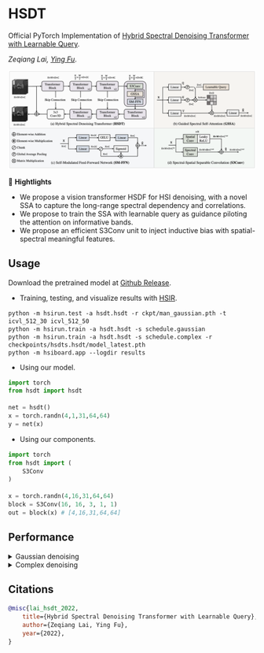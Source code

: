 # HSDT

Official PyTorch Implementation of [Hybrid Spectral Denoising Transformer with Learnable Query]().

*Zeqiang Lai, [Ying Fu](https://ying-fu.github.io/)*.

<img src="asset/arch.png" width="550px"/> 

🌟 **Hightlights**

- We propose a vision transformer HSDF for HSI denoising, with a novel SSA to capture the long-range spectral dependency and correlations.
- We propose to train the SSA with learnable query as guidance piloting the attention on informative bands.
- We propose an efficient S3Conv unit to inject inductive bias with spatial-spectral meaningful features.

## Usage

Download the pretrained model at [Github Release]().

- Training, testing, and visualize results with [HSIR](https://github.com/bit-isp/HSIR).

```shell
python -m hsirun.test -a hsdt.hsdt -r ckpt/man_gaussian.pth -t icvl_512_30 icvl_512_50
python -m hsirun.train -a hsdt.hsdt -s schedule.gaussian
python -m hsirun.train -a hsdt.hsdt -s schedule.complex -r checkpoints/hsdts.hsdt/model_latest.pth
python -m hsiboard.app --logdir results
```

- Using our model.

```python
import torch
from hsdt import hsdt

net = hsdt()
x = torch.randn(4,1,31,64,64)
y = net(x)
```

- Using our components.

```python
import torch
from hsdt import (
    S3Conv
)

x = torch.randn(4,16,31,64,64)
block = S3Conv(16, 16, 3, 1, 1)
out = block(x) # [4,16,31,64,64]
```

## Performance

<details>
<summary>Gaussian denoising</summary>
<img src="asset/gaussian.png" width="800px"/> 
</details>

<details>
<summary>Complex denoising</summary>
<img src="asset/complex.png" width="800px"/> 

</details>


## Citations

```bibtex
@misc{lai_hsdt_2022,
    title={Hybrid Spectral Denoising Transformer with Learnable Query}, 
    author={Zeqiang Lai, Ying Fu},
    year={2022},
}
```
